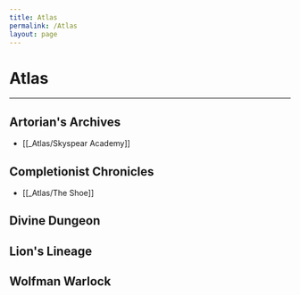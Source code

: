 ```yaml
---
title: Atlas
permalink: /Atlas
layout: page
---
```


# Atlas
---

## Artorian's Archives
- [[_Atlas/Skyspear Academy]]


## Completionist Chronicles
- [[_Atlas/The Shoe]]

## Divine Dungeon

## Lion's Lineage

## Wolfman Warlock